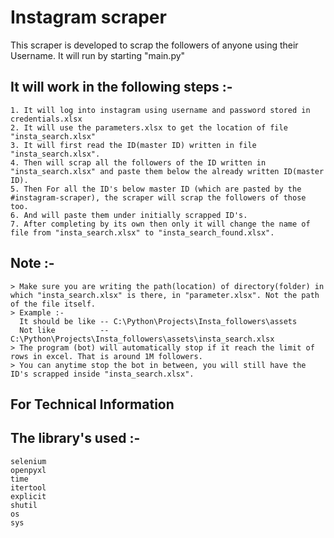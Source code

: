 # Instagram scraper

This scraper is developed to scrap the followers of anyone using their Username.
It will run by starting "main.py"

## It will work in the following steps :-

    1. It will log into instagram using username and password stored in credentials.xlsx
    2. It will use the parameters.xlsx to get the location of file "insta_search.xlsx"  
    3. It will first read the ID(master ID) written in file "insta_search.xlsx".
    4. Then will scrap all the followers of the ID written in "insta_search.xlsx" and paste them below the already written ID(master ID).
    5. Then For all the ID's below master ID (which are pasted by the #instagram-scraper), the scraper will scrap the followers of those too.
    6. And will paste them under initially scrapped ID's.
    7. After completing by its own then only it will change the name of file from "insta_search.xlsx" to "insta_search_found.xlsx".


## Note :- 
    > Make sure you are writing the path(location) of directory(folder) in which "insta_search.xlsx" is there, in "parameter.xlsx". Not the path of the file itself.
    > Example :- 
      It should be like -- C:\Python\Projects\Insta_followers\assets
      Not like          -- C:\Python\Projects\Insta_followers\assets\insta_search.xlsx
    > The program (bot) will automatically stop if it reach the limit of rows in excel. That is around 1M followers.
    > You can anytime stop the bot in between, you will still have the ID's scrapped inside "insta_search.xlsx".
    
    
 ## For Technical Information
 ## The library's used :- 
    selenium
    openpyxl
    time
    itertool
    explicit
    shutil
    os
    sys
